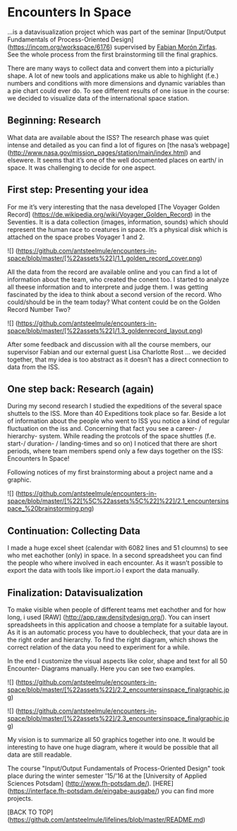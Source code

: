 # Encounters In Space

...is a datavisualization project which was part of the seminar [Input/Output Fundamentals of Process-Oriented Design] (https://incom.org/workspace/6176) supervised by [Fabian Morón Zirfas](https://github.com/fabiantheblind).
See the whole process from the first brainstorming till the final graphics.

There are many ways to collect data and convert them into a picturially shape. A lot of new tools and applications make us able to highlight (f.e.) numbers and conditions with more dimensions and dynamic variables than a pie chart could ever do.
To see different results of one issue in the course: we decided to visualize data of the international space station. 

Beginning: Research
------------------

What data are available about the ISS?
The research phase was quiet intense and detailed as you can find a lot of figures on [the nasa’s webpage] (http://www.nasa.gov/mission_pages/station/main/index.html) and elsewere. It seems that it’s one of the well documented places on earth/ in space. It was challenging to decide for one aspect.


First step: Presenting your idea
---------------------------------

For me it’s very interesting that the nasa developed  [The Voyager Golden Record] (https://de.wikipedia.org/wiki/Voyager_Golden_Record) in the Seventies. It is a data collection (images, information, sounds) which should represent the human race to creatures in space. It’s a physical disk which is attached on the space probes Voyager 1 and 2.

![] (https://github.com/antsteelmule/encounters-in-space/blob/master/[%22assets%22]/1.1_golden_record_cover.png)

All the data from the record are available online and you can find a lot of information about the team, who created the conent too. I started to analyze all theese information and to interprete and judge them. I was getting fascinated by the idea to think about a second version of the record. Who could/should be in the team today? What content could be on the Golden Record Number Two?

![] (https://github.com/antsteelmule/encounters-in-space/blob/master/[%22assets%22]/1.3_goldenrecord_layout.png)

After some feedback and discussion with all the course members, our supervisor Fabian and our external guest Lisa Charlotte Rost ... we decided together, that my idea is too abstract as it doesn’t has a direct connection to data from the ISS.



One step back: Research (again)
---------------

During my second research I studied the expeditions of the several space shuttels to the ISS. More than 40 Expeditions took place so far. Beside a lot of information about the people who went to ISS you notice a kind of regular fluctuation on the iss and. Concerning that fact you see a career- / hierarchy- system. While reading the protcols of the space shuttles (f.e. start-/ duration- / landing-times and so on)  I noticed that there are short periods, where team members spend only a few days together on the ISS: Encounters In Space!

Following notices of my first brainstorming about a project name and a graphic.

![] (https://github.com/antsteelmule/encounters-in-space/blob/master/[%22[%5C%22assets%5C%22]%22]/2.1_encountersinspace_%20brainstorming.png)

Continuation: Collecting Data
-----------------
I made a huge excel sheet (calendar with 6082 lines and 51 cloumns) to see who met eachother (only) in space. In a second spreadsheet you can find the people who where involved in each encounter.
As it wasn’t possible to export the data with tools like import.io I export the data manually. 


Finalization: Datavisualization
------------------
To make visible when people of different teams met eachother and for how long, i used [RAW] (http://app.raw.densitydesign.org/).
You can insert spreadsheets in this application and choose a template for a suitable layout. As it is an automatic process you have to doublecheck, that your data are in the right order and hierarchy. To find the right diagram, which shows the correct relation of the data you need to experiment for a while.

In the end I customize the visual aspects like color, shape and text for all 50 Encounter- Diagrams manually. Here you can see two examples.

![] (https://github.com/antsteelmule/encounters-in-space/blob/master/[%22assets%22]/2.2_encountersinspace_finalgraphic.jpg)


![] (https://github.com/antsteelmule/encounters-in-space/blob/master/[%22assets%22]/2.3_encountersinspace_finalgraphic.jpg)

My vision is to summarize all 50 graphics together into one. It would be interesting to have one huge diagram, where it would be possible that all data are still readable.

The course "Input/Output Fundamentals of Process-Oriented Design" took place during the winter semester '15/'16 at the [University of Applied Sciences Potsdam] (http://www.fh-potsdam.de/). [HERE] (https://interface.fh-potsdam.de/eingabe-ausgabe/) you can find more projects.

[BACK TO TOP] (https://github.com/antsteelmule/lifelines/blob/master/README.md)









